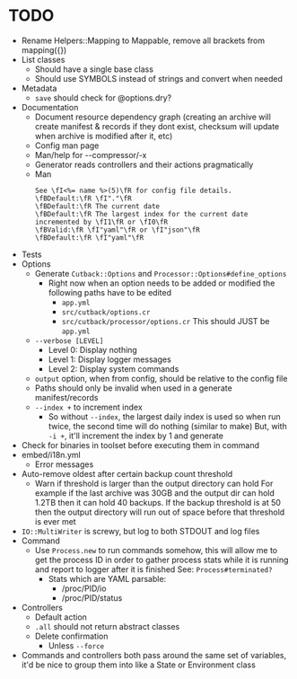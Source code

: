 # TODO

* Rename Helpers::Mapping to Mappable, remove all brackets from mapping({})
* List classes
  * Should have a single base class
  * Should use SYMBOLS instead of strings and convert when needed
* Metadata
  * `save` should check for @options.dry?
* Documentation
  * Document resource dependency graph (creating an archive will create manifest & records if they dont exist, checksum will update when archive is modified after it, etc)
  * Config man page
  * Man/help for --compressor/-x
  * Generator reads controllers and their actions pragmatically 
  * Man
    ```
    See \fI<%= name %>(5)\fR for config file details.
    \fBDefault:\fR \fI"."\fR
    \fBDefault:\fR The current date
    \fBDefault:\fR The largest index for the current date incremented by \fI1\fR or \fI0\fR
    \fBValid:\fR \fI"yaml"\fR or \fI"json"\fR
    \fBDefault:\fR \fI"yaml"\fR
    ```
* Tests
* Options
  * Generate `Cutback::Options` and `Processor::Options#define_options`
    * Right now when an option needs to be added or modified the following paths have to be edited
      * `app.yml`
      * `src/cutback/options.cr`
      * `src/cutback/processor/options.cr`
      This should JUST be `app.yml`
  * `--verbose [LEVEL]`
    * Level 0: Display nothing
    * Level 1: Display logger messages
    * Level 2: Display system commands
  * `output` option, when from config, should be relative to the config file
  * Paths should only be invalid when used in a generate manifest/records
  * `--index +` to increment index
    * So without `--index`, the largest daily index is used so when run twice, the second time will do nothing (similar to make)
      But, with `-i +`, it'll increment the index by 1 and generate
* Check for binaries in toolset before executing them in command
* embed/i18n.yml
  * Error messages
* Auto-remove oldest after certain backup count threshold
  * Warn if threshold is larger than the output directory can hold
    For example if the last archive was 30GB and the output dir can hold 1.2TB
    then it can hold 40 backups. If the backup threshold is at 50 then the output
    directory will run out of space before that threshold is ever met
* `IO::MultiWriter` is screwy, but log to both STDOUT and log files
* Command
  * Use `Process.new` to run commands somehow, this will allow me to get the process ID in order to
    gather process stats while it is running and report to logger after it is finished
    See: `Process#terminated?`
    * Stats which are YAML parsable:
      * /proc/PID/io
      * /proc/PID/status
* Controllers
  * Default action
  * `.all` should not return abstract classes
  * Delete confirmation
    * Unless `--force`
* Commands and controllers both pass around the same set of variables, it'd be nice to group them
  into like a State or Environment class


